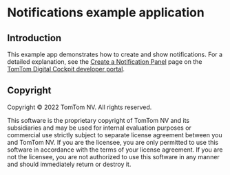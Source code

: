 # Notifications example application

## Introduction

This example app demonstrates how to create and show notifications.
For a detailed explanation, see the
[Create a Notification Panel](https://developer.tomtom.com/tomtom-digital-cockpit/tutorials/core/frontends/create-a-notification-panel)
page on the
[TomTom Digital Cockpit developer portal](https://developer.tomtom.com/tomtom-digital-cockpit/developers/introduction).

## Copyright

Copyright © 2022 TomTom NV. All rights reserved.

This software is the proprietary copyright of TomTom NV and its subsidiaries and may be
used for internal evaluation purposes or commercial use strictly subject to separate
license agreement between you and TomTom NV. If you are the licensee, you are only permitted
to use this software in accordance with the terms of your license agreement. If you are
not the licensee, you are not authorized to use this software in any manner and should
immediately return or destroy it.
